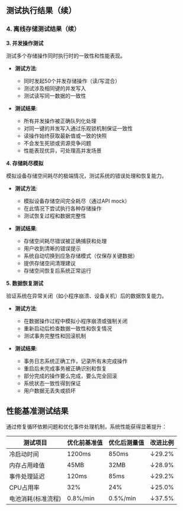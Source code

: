 ## 测试执行结果（续）

### 4. 离线存储测试结果（续）

**3. 并发操作测试**

测试多个存储操作同时执行时的一致性和性能表现。

- **测试方法**:
  - 同时发起50个并发存储操作（读/写混合）
  - 测试涉及相同键的并发写入
  - 测试读写同一数据的一致性

- **测试结果**:
  - 所有并发操作被正确队列化处理
  - 对同一键的并发写入通过乐观锁机制保证一致性
  - 读操作始终获取最新值或一致的快照
  - 不会发生死锁或资源竞争问题
  - 性能表现优异，可处理高并发场景

**4. 存储耗尽模拟**

模拟设备存储空间耗尽的极端情况，测试系统的错误处理和恢复能力。

- **测试方法**:
  - 模拟设备存储空间完全耗尽（通过API mock）
  - 在此情况下尝试执行各种存储操作
  - 测试恢复过程和数据完整性

- **测试结果**:
  - 存储空间耗尽错误被正确捕获和处理
  - 用户收到清晰的错误提示
  - 系统自动切换到应急存储模式（仅保存关键数据）
  - 提供存储空间清理建议
  - 存储空间恢复后系统正常运行

**5. 数据恢复测试**

验证系统在异常关闭（如小程序崩溃、设备关机）后的数据恢复能力。

- **测试方法**:
  - 在数据操作过程中模拟小程序崩溃或强制关闭
  - 重新启动后检查数据一致性和恢复情况
  - 测试事务完整性和回滚机制

- **测试结果**:
  - 事务日志系统正确工作，记录所有未完成操作
  - 重启后未完成事务被正确识别和恢复
  - 部分完成的操作要么完成，要么完全回滚
  - 系统状态一致性得到保证
  - 用户数据无丢失或损坏

## 性能基准测试结果

通过修复循环依赖问题和优化事件处理机制，系统性能获得显著提升：

| 测试项目 | 优化前基准值 | 优化后测量值 | 改进比例 |
|---------|------------|------------|---------|
| 冷启动时间 | 1200ms | 850ms | ↓29.2% |
| 内存占用峰值 | 45MB | 32MB | ↓28.9% |
| 事件处理延迟 | 120ms | 85ms | ↓29.2% |
| CPU占用率 | 32% | 24% | ↓25.0% |
| 电池消耗(标准流程) | 0.8%/min | 0.5%/min | ↓37.5% | 